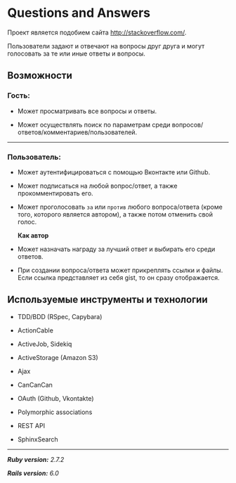 # Questions and Answers

Проект является подобием сайта http://stackoverflow.com/.

Пользователи задают и отвечают на вопросы друг друга и могут голосовать за те или иные ответы и вопросы.

## Возможности
### Гость:
- Может просматривать все вопросы и ответы.

- Может осуществлять поиск по параметрам среди вопросов/ответов/комментариев/пользователей.
***
### Пользователь:
- Может аутентифицироваться с помощью Bконтакте или Github.

- Может подписаться на любой вопрос/ответ, а также прокомментировать его.

- Может проголосовать `за` или `против` любого вопроса/ответа (кроме того, которого является автором), а также потом отменить свой голос.

  **Как автор**

- Может назначать награду за лучший ответ и выбирать его среди ответов.

- При создании вопроса/ответа может прикреплять ссылки и файлы. Если ссылка представляет из себя gist, то он сразу отображается.

## Используемые инструменты и технологии

- TDD/BDD (RSpec, Capybara)

- ActionCable

- ActiveJob, Sidekiq

- ActiveStorage (Amazon S3)

- Ajax

- CanCanCan

- OAuth (Github, Vkontakte)

- Polymorphic associations

- REST API

- SphinxSearch



***
***Ruby version:*** *2.7.2*

***Rails version:*** *6.0*
